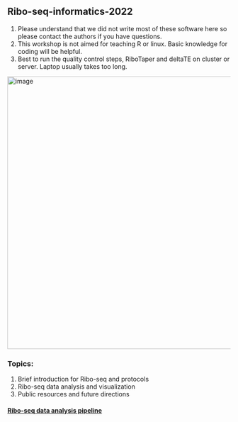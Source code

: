 ## Ribo-seq-informatics-2022

1. Please understand that we did not write most of these software here so please contact the authors if you have questions.
2. This workshop is not aimed for teaching R or linux. Basic knowledge for coding will be helpful.
3. Best to run the quality control steps, RiboTaper and deltaTE on cluster or server. Laptop usually takes too long.

<img width="615" alt="image" src="https://user-images.githubusercontent.com/4383665/177907391-30016fa7-2af4-410a-b545-2cc9d2be6ce4.png">

### Topics:
1. Brief introduction for Ribo-seq and protocols
2. Ribo-seq data analysis and visualization
3. Public resources and future directions

#### [Ribo-seq data analysis pipeline](https://github.com/hsinyenwu/Ribo-seq-informatics-2022/blob/main/Analysis_pipeline.md)






